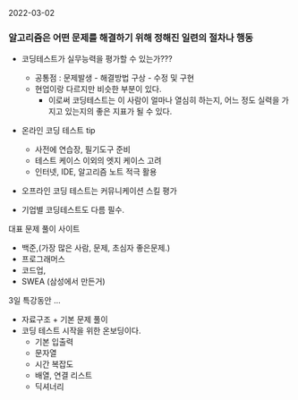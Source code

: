 2022-03-02

### 알고리즘은 어떤 **문제를 해결**하기 위해 정해진 일련의 절차나 행동

- 코딩테스트가 실무능력을 평가할 수 있는가???
  - 공통점 : 문제발생 - 해결방법 구상 - 수정 및 구현
  - 현업이랑 다르지만 비슷한 부분이 있다. 
    - 이로써 코딩테스트는 이 사람이 얼마나 열심히 하는지, 어느 정도 실력을 가지고 있는지의 좋은 지표가 될 수 있다. 
- 온라인 코딩 테스트 tip
  - 사전에 연습장, 필기도구 준비
  - 테스트 케이스 이외의 엣지 케이스 고려
  - 인터넷, IDE, 알고리즘 노트 적극 활용

- 오프라인 코딩 테스트는 커뮤니케이션 스킬 평가
- 기업별 코딩테스트도 다름 필수. 



대표 문제 풀이 사이트 

- 백준,(가장 많은 사람, 문제, 초심자 좋은문제.)
- 프로그래머스
- 코드업,
- SWEA (삼성에서 만든거)



3일 특강동안 ...

- 자료구조 + 기본 문제 풀이 
- 코딩 테스트 시작을 위한 온보딩이다. 
  - 기본 입출력
  - 문자열
  - 시간 복잡도
  - 배열, 연결 리스트
  - 딕셔너리